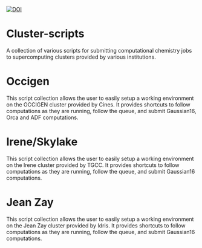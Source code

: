 [![DOI](https://zenodo.org/badge/DOI/10.5281/zenodo.2537784.svg)](https://doi.org/10.5281/zenodo.2537784)

# Cluster-scripts
A collection of various scripts for submitting computational chemistry jobs to
supercomputing clusters provided by various institutions.

# Occigen
This script collection allows the user to easily setup a working environment
on the OCCIGEN cluster provided by Cines. It provides shortcuts to follow computations
as they are running, follow the queue, and submit Gaussian16, Orca and ADF computations.

# Irene/Skylake
This script collection allows the user to easily setup a working environment
on the Irene cluster provided by TGCC. It provides shortcuts to follow computations 
as they are running, follow the queue, and submit Gaussian16 computations.

# Jean Zay
This script collection allows the user to easily setup a working environment
on the Jean Zay cluster provided by Idris. It provides shortcuts to follow computations
as they are running, follow the queue, and submit Gaussian16 computations.

